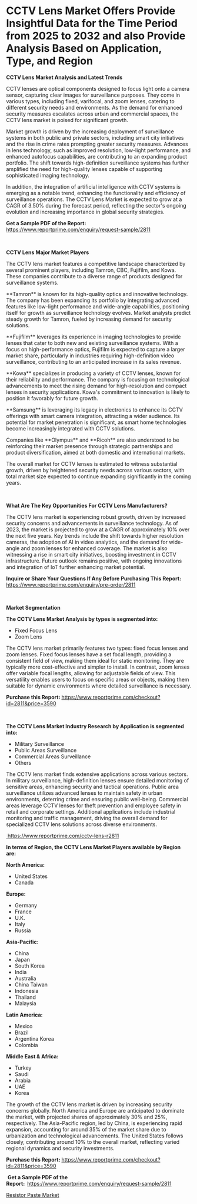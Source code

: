 <p><h1>CCTV Lens Market Offers Provide Insightful Data for the Time Period from 2025 to 2032 and also Provide Analysis Based on Application, Type, and Region</h1></p><p><strong>CCTV Lens Market Analysis and Latest Trends</strong></p>
<p><p>CCTV lenses are optical components designed to focus light onto a camera sensor, capturing clear images for surveillance purposes. They come in various types, including fixed, varifocal, and zoom lenses, catering to different security needs and environments. As the demand for enhanced security measures escalates across urban and commercial spaces, the CCTV lens market is poised for significant growth.</p><p>Market growth is driven by the increasing deployment of surveillance systems in both public and private sectors, including smart city initiatives and the rise in crime rates prompting greater security measures. Advances in lens technology, such as improved resolution, low-light performance, and enhanced autofocus capabilities, are contributing to an expanding product portfolio. The shift towards high-definition surveillance systems has further amplified the need for high-quality lenses capable of supporting sophisticated imaging technology.</p><p>In addition, the integration of artificial intelligence with CCTV systems is emerging as a notable trend, enhancing the functionality and efficiency of surveillance operations. The CCTV Lens Market is expected to grow at a CAGR of 3.50% during the forecast period, reflecting the sector's ongoing evolution and increasing importance in global security strategies.</p></p>
<p><strong>Get a Sample PDF of the Report:&nbsp;</strong> <a href="https://www.reportprime.com/enquiry/request-sample/2811?utm_campaign=3101&utm_medium=2&utm_source=Github&utm_content=ia&utm_term=18032025&utm_id=cctv-lens">https://www.reportprime.com/enquiry/request-sample/2811</a></p>
<p>&nbsp;</p>
<p><strong>CCTV Lens Major Market Players</strong></p>
<p><p>The CCTV lens market features a competitive landscape characterized by several prominent players, including Tamron, CBC, Fujifilm, and Kowa. These companies contribute to a diverse range of products designed for surveillance systems.</p><p>**Tamron** is known for its high-quality optics and innovative technology. The company has been expanding its portfolio by integrating advanced features like low-light performance and wide-angle capabilities, positioning itself for growth as surveillance technology evolves. Market analysts predict steady growth for Tamron, fueled by increasing demand for security solutions.</p><p>**Fujifilm** leverages its experience in imaging technologies to provide lenses that cater to both new and existing surveillance systems. With a focus on high-performance optics, Fujifilm is expected to capture a larger market share, particularly in industries requiring high-definition video surveillance, contributing to an anticipated increase in its sales revenue.</p><p>**Kowa** specializes in producing a variety of CCTV lenses, known for their reliability and performance. The company is focusing on technological advancements to meet the rising demand for high-resolution and compact lenses in security applications. Kowa's commitment to innovation is likely to position it favorably for future growth.</p><p>**Samsung** is leveraging its legacy in electronics to enhance its CCTV offerings with smart camera integration, attracting a wider audience. Its potential for market penetration is significant, as smart home technologies become increasingly integrated with CCTV solutions.</p><p>Companies like **Olympus** and **Ricoh** are also understood to be reinforcing their market presence through strategic partnerships and product diversification, aimed at both domestic and international markets.</p><p>The overall market for CCTV lenses is estimated to witness substantial growth, driven by heightened security needs across various sectors, with total market size expected to continue expanding significantly in the coming years.</p></p>
<p>&nbsp;</p>
<p><strong>What Are The Key Opportunities For CCTV Lens Manufacturers?</strong></p>
<p><p>The CCTV lens market is experiencing robust growth, driven by increased security concerns and advancements in surveillance technology. As of 2023, the market is projected to grow at a CAGR of approximately 10% over the next five years. Key trends include the shift towards higher resolution cameras, the adoption of AI in video analytics, and the demand for wide-angle and zoom lenses for enhanced coverage. The market is also witnessing a rise in smart city initiatives, boosting investment in CCTV infrastructure. Future outlook remains positive, with ongoing innovations and integration of IoT further enhancing market potential.</p></p>
<p><strong>Inquire or Share Your Questions If Any Before Purchasing This Report:</strong> <a href="https://www.reportprime.com/enquiry/pre-order/2811?utm_campaign=3101&utm_medium=2&utm_source=Github&utm_content=ia&utm_term=18032025&utm_id=cctv-lens">https://www.reportprime.com/enquiry/pre-order/2811</a></p>
<p>&nbsp;</p>
<p><strong>Market Segmentation</strong></p>
<p><strong>The CCTV Lens Market Analysis by types is segmented into:</strong></p>
<p><ul><li>Fixed Focus Lens</li><li>Zoom Lens</li></ul></p>
<p><p>The CCTV lens market primarily features two types: fixed focus lenses and zoom lenses. Fixed focus lenses have a set focal length, providing a consistent field of view, making them ideal for static monitoring. They are typically more cost-effective and simpler to install. In contrast, zoom lenses offer variable focal lengths, allowing for adjustable fields of view. This versatility enables users to focus on specific areas or objects, making them suitable for dynamic environments where detailed surveillance is necessary.</p></p>
<p><strong>Purchase this Report:&nbsp;</strong><a href="https://www.reportprime.com/checkout?id=2811&price=3590&utm_campaign=3101&utm_medium=2&utm_source=Github&utm_content=ia&utm_term=18032025&utm_id=cctv-lens">https://www.reportprime.com/checkout?id=2811&price=3590</a></p>
<p>&nbsp;</p>
<p><strong>The CCTV Lens Market Industry Research by Application is segmented into:</strong></p>
<p><ul><li>Military Surveillance</li><li>Public Areas Surveillance</li><li>Commercial Areas Surveillance</li><li>Others</li></ul></p>
<p><p>The CCTV lens market finds extensive applications across various sectors. In military surveillance, high-definition lenses ensure detailed monitoring of sensitive areas, enhancing security and tactical operations. Public area surveillance utilizes advanced lenses to maintain safety in urban environments, deterring crime and ensuring public well-being. Commercial areas leverage CCTV lenses for theft prevention and employee safety in retail and corporate settings. Additional applications include industrial monitoring and traffic management, driving the overall demand for specialized CCTV lens solutions across diverse environments.</p></p>
<p><a href="https://www.reportprime.com/cctv-lens-r2811?utm_campaign=3101&utm_medium=2&utm_source=Github&utm_content=ia&utm_term=18032025&utm_id=cctv-lens">&nbsp;https://www.reportprime.com/cctv-lens-r2811</a></p>
<p><strong>In terms of Region, the CCTV Lens Market Players available by Region are:</strong></p>
<p>
    <p> <strong> North America: </strong>
        <ul>
            <li>United States</li>
            <li>Canada</li>
        </ul>
        </p> 
    <p> <strong> Europe: </strong>
        <ul>
            <li>Germany</li>
            <li>France</li>
            <li>U.K.</li>
            <li>Italy</li>
            <li>Russia</li>
        </ul>
        </p> 
    <p> <strong> Asia-Pacific: </strong>
        <ul>
            <li>China</li>
            <li>Japan</li>
            <li>South Korea</li>
            <li>India</li>
            <li>Australia</li>
            <li>China Taiwan</li>
            <li>Indonesia</li>
            <li>Thailand</li>
            <li>Malaysia</li>
        </ul>
        </p> 
    <p> <strong> Latin America: </strong>
        <ul>
            <li>Mexico</li>
            <li>Brazil</li>
            <li>Argentina Korea</li>
            <li>Colombia</li>
        </ul>
        </p> 
    <p> <strong> Middle East & Africa: </strong>
        <ul>
            <li>Turkey</li>
            <li>Saudi</li>
            <li>Arabia</li>
            <li>UAE</li>
            <li>Korea</li>
        </ul>
    </p>
    </p>
<p><p>The growth of the CCTV lens market is driven by increasing security concerns globally. North America and Europe are anticipated to dominate the market, with projected shares of approximately 30% and 25%, respectively. The Asia-Pacific region, led by China, is experiencing rapid expansion, accounting for around 35% of the market share due to urbanization and technological advancements. The United States follows closely, contributing around 10% to the overall market, reflecting varied regional dynamics and security investments.</p></p>
<p><strong>Purchase this Report: </strong><a href="https://www.reportprime.com/checkout?id=2811&price=3590&utm_campaign=3101&utm_medium=2&utm_source=Github&utm_content=ia&utm_term=18032025&utm_id=cctv-lens">https://www.reportprime.com/checkout?id=2811&price=3590</a></p>
<p>&nbsp;<strong>Get a Sample PDF of the Report:&nbsp;&nbsp;</strong><a href="https://www.reportprime.com/enquiry/request-sample/2811?utm_campaign=3101&utm_medium=2&utm_source=Github&utm_content=ia&utm_term=18032025&utm_id=cctv-lens">https://www.reportprime.com/enquiry/request-sample/2811</a></p>
<p><strong></strong></p>
<p><p><a href="https://github.com/willjis/Market-Research-Report-List-1/blob/main/resistor-paste-market.md?utm_campaign=3101&utm_medium=2&utm_source=Github&utm_content=ia&utm_term=18032025&utm_id=cctv-lens">Resistor Paste Market</a></p></p>